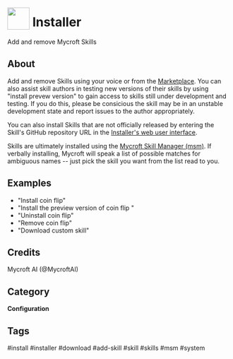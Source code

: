 # <img src='https://rawgithub.com/FortAwesome/Font-Awesome/master/advanced-options/raw-svg/solid/download.svg' card_color='#22a7f0' width='50' height='50' style='vertical-align:bottom'/> Installer
Add and remove Mycroft Skills

## About
Add and remove Skills using your voice or from the [Marketplace](https://market.mycroft.ai).
You can also assist skill authors in testing new versions of their skills by
using "install prevew version" to gain access to skills still under development
and testing.  If you do this, please be consicious the skill may be in an
unstable development state and report issues to the author appropriately.

You can also install Skills that are not officially released by entering the
Skill's GitHub repository URL in the [Installer's web user interface](https://home.mycroft.ai/#/skill).

Skills are ultimately installed using the [Mycroft Skill Manager (msm)](https://mycroft.ai/documentation/msm).  If verbally installing, Mycroft will speak a list of possible matches for
ambiguous names -- just pick the skill you want from the list read to you.

## Examples
* "Install coin flip"
* "Install the preview version of coin flip "
* "Uninstall coin flip"
* "Remove coin flip"
* "Download custom skill"

## Credits
Mycroft AI (@MycroftAI)

## Category
**Configuration**

## Tags
#install
#installer
#download
#add-skill
#skill
#skills
#msm
#system
